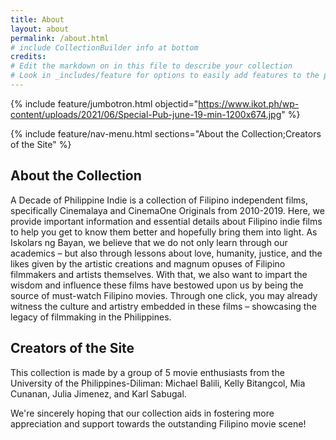 ```yaml
---
title: About
layout: about
permalink: /about.html
# include CollectionBuilder info at bottom
credits:
# Edit the markdown on in this file to describe your collection
# Look in _includes/feature for options to easily add features to the page
---
```


{% include feature/jumbotron.html objectid="https://www.ikot.ph/wp-content/uploads/2021/06/Special-Pub-june-19-min-1200x674.jpg" %}

{% include feature/nav-menu.html sections="About the Collection;Creators of the Site" %}

## About the Collection

A Decade of Philippine Indie is a collection of Filipino independent films, specifically Cinemalaya and CinemaOne Originals from 2010-2019. Here, we provide important information and essential details about Filipino indie films to help you get to know them better and hopefully bring them into light. As Iskolars ng Bayan, we believe that we do not only learn through our academics – but also through lessons about love, humanity, justice, and the likes given by the artistic creations and magnum opuses of Filipino filmmakers and artists themselves. With that, we also want to impart the wisdom and influence these films have bestowed upon us by being the source of must-watch Filipino movies. Through one click, you may already witness the culture and artistry embedded in these films – showcasing the legacy of filmmaking in the Philippines.

## Creators of the Site

This collection is made by a group of 5 movie enthusiasts from the University of the Philippines-Diliman: Michael Balili, Kelly Bitangcol, Mia Cunanan, Julia Jimenez, and Karl Sabugal. 

We're sincerely hoping that our collection aids in fostering more appreciation and support towards the outstanding Filipino movie scene!

<!-- IMPORTANT!!! DELETE this comment and the include below when you are finished editing this page for your collection. The include below introduces about page features. They will show up on your collection's about page until you delete it.  -->
